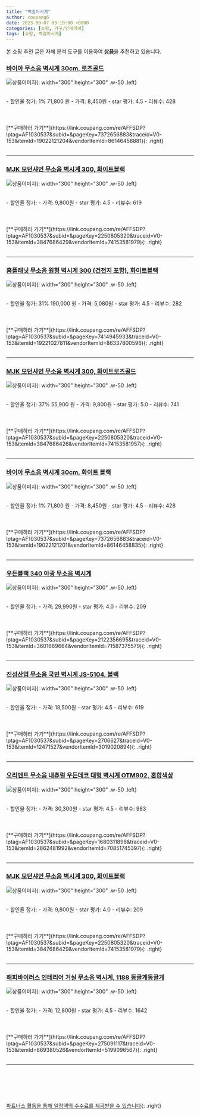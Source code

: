 ```yaml
---
title: "벽걸이시계"
author: coupang6
date: 2023-09-07 03:19:00 +0800
categories: [쇼핑, 가구/인테리어]
tags: [쇼핑, 벽걸이시계]
---
```


본 쇼핑 추천 글은 자체 분석 도구를 이용하여 [**상품**](https://link.coupang.com/a/bao1ui)을 추천하고 있습니다.

### [바이아 무소음 벽시계 30cm, 로즈골드](https://link.coupang.com/re/AFFSDP?lptag=AF1030537&subid=&pageKey=7372656883&traceid=V0-153&itemId=19022121204&vendorItemId=86146458881)

![상품이미지](https://thumbnail9.coupangcdn.com/thumbnails/remote/230x230ex/image/retail/images/1856821613057140-683738e5-d886-4502-a7d8-d4fde2518488.png){: width="300" height="300" .w-50 .left}


<br>
- 할인율 정가: 1%  71,800   원
- 가격: 8,450원
- star 평가: 4.5
- 리뷰수: 428
<br>
<br>
<br>
<br>
[**구매하러 가기**](https://link.coupang.com/re/AFFSDP?lptag=AF1030537&subid=&pageKey=7372656883&traceid=V0-153&itemId=19022121204&vendorItemId=86146458881){: .right}
<br>
<br>

---

### [MJK 모던샤인 무소음 벽시계 300, 화이트블랙](https://link.coupang.com/re/AFFSDP?lptag=AF1030537&subid=&pageKey=2250805320&traceid=V0-153&itemId=3847686429&vendorItemId=74153581979)

![상품이미지](https://thumbnail9.coupangcdn.com/thumbnails/remote/230x230ex/image/retail/images/2366210358811498-d87fc426-f6a8-4f2b-b524-3e07d7b5736a.jpg){: width="300" height="300" .w-50 .left}


<br>
- 할인율 정가: 
- 가격: 9,800원
- star 평가: 4.5
- 리뷰수: 619
<br>
<br>
<br>
<br>
[**구매하러 가기**](https://link.coupang.com/re/AFFSDP?lptag=AF1030537&subid=&pageKey=2250805320&traceid=V0-153&itemId=3847686429&vendorItemId=74153581979){: .right}
<br>
<br>

---

### [홈플래닛 무소음 원형 벽시계 300 (건전지 포함), 화이트블랙](https://link.coupang.com/re/AFFSDP?lptag=AF1030537&subid=&pageKey=7414945933&traceid=V0-153&itemId=19221027811&vendorItemId=86337800596)

![상품이미지](https://thumbnail9.coupangcdn.com/thumbnails/remote/230x230ex/image/retail/images/6948651509331951-538fe3c9-e076-4f51-a2e5-cf22bcfdd94b.jpg){: width="300" height="300" .w-50 .left}


<br>
- 할인율 정가: 31%  190,000   원
- 가격: 5,080원
- star 평가: 4.5
- 리뷰수: 282
<br>
<br>
<br>
<br>
[**구매하러 가기**](https://link.coupang.com/re/AFFSDP?lptag=AF1030537&subid=&pageKey=7414945933&traceid=V0-153&itemId=19221027811&vendorItemId=86337800596){: .right}
<br>
<br>

---

### [MJK 모던샤인 무소음 벽시계 300, 화이트로즈골드](https://link.coupang.com/re/AFFSDP?lptag=AF1030537&subid=&pageKey=2250805320&traceid=V0-153&itemId=3847686426&vendorItemId=74153581957)

![상품이미지](https://thumbnail8.coupangcdn.com/thumbnails/remote/230x230ex/image/rs_quotation_api/8cluoeyr/d3c210e3ca9347b59f68c170b6f096fd.jpg){: width="300" height="300" .w-50 .left}


<br>
- 할인율 정가: 37%  55,900   원
- 가격: 9,800원
- star 평가: 5.0
- 리뷰수: 741
<br>
<br>
<br>
<br>
[**구매하러 가기**](https://link.coupang.com/re/AFFSDP?lptag=AF1030537&subid=&pageKey=2250805320&traceid=V0-153&itemId=3847686426&vendorItemId=74153581957){: .right}
<br>
<br>

---

### [바이아 무소음 벽시계 30cm, 화이트 블랙](https://link.coupang.com/re/AFFSDP?lptag=AF1030537&subid=&pageKey=7372656883&traceid=V0-153&itemId=19022121201&vendorItemId=86146458835)

![상품이미지](https://thumbnail9.coupangcdn.com/thumbnails/remote/230x230ex/image/retail/images/519014682180249-79ee736e-5afd-4abb-bc73-b6d937f5043e.png){: width="300" height="300" .w-50 .left}


<br>
- 할인율 정가: 1%  71,800   원
- 가격: 8,450원
- star 평가: 4.5
- 리뷰수: 428
<br>
<br>
<br>
<br>
[**구매하러 가기**](https://link.coupang.com/re/AFFSDP?lptag=AF1030537&subid=&pageKey=7372656883&traceid=V0-153&itemId=19022121201&vendorItemId=86146458835){: .right}
<br>
<br>

---

### [우든블랙 340 야광 무소음 벽시계](https://link.coupang.com/re/AFFSDP?lptag=AF1030537&subid=&pageKey=2122356695&traceid=V0-153&itemId=3601669664&vendorItemId=71587375579)

![상품이미지](https://thumbnail8.coupangcdn.com/thumbnails/remote/230x230ex/image/vendor_inventory/97ed/699d99e625af0df507578adba0e099f4ddc3eda461023bb70cc3e50c3315.jpg){: width="300" height="300" .w-50 .left}


<br>
- 할인율 정가: 
- 가격: 29,990원
- star 평가: 4.0
- 리뷰수: 209
<br>
<br>
<br>
<br>
[**구매하러 가기**](https://link.coupang.com/re/AFFSDP?lptag=AF1030537&subid=&pageKey=2122356695&traceid=V0-153&itemId=3601669664&vendorItemId=71587375579){: .right}
<br>
<br>

---

### [진성산업 무소음 국민 벽시계 JS-5104, 블랙](https://link.coupang.com/re/AFFSDP?lptag=AF1030537&subid=&pageKey=2706627&traceid=V0-153&itemId=12471527&vendorItemId=3019020894)

![상품이미지](https://thumbnail6.coupangcdn.com/thumbnails/remote/230x230ex/image/product/image/vendoritem/2019/02/28/3019020894/89f8518a-8c06-4667-9f8c-3ead9ae339f3.jpg){: width="300" height="300" .w-50 .left}


<br>
- 할인율 정가: 
- 가격: 18,500원
- star 평가: 4.5
- 리뷰수: 619
<br>
<br>
<br>
<br>
[**구매하러 가기**](https://link.coupang.com/re/AFFSDP?lptag=AF1030537&subid=&pageKey=2706627&traceid=V0-153&itemId=12471527&vendorItemId=3019020894){: .right}
<br>
<br>

---

### [오리엔트 무소음 내츄럴 우든데코 대형 벽시계 OTM902, 혼합색상](https://link.coupang.com/re/AFFSDP?lptag=AF1030537&subid=&pageKey=1680311898&traceid=V0-153&itemId=2862481992&vendorItemId=70851745397)

![상품이미지](https://thumbnail10.coupangcdn.com/thumbnails/remote/230x230ex/image/retail/images/80544205387182-03ae1caf-ecda-4d16-b17c-e90ed2e26a24.jpg){: width="300" height="300" .w-50 .left}


<br>
- 할인율 정가: 
- 가격: 30,300원
- star 평가: 4.5
- 리뷰수: 983
<br>
<br>
<br>
<br>
[**구매하러 가기**](https://link.coupang.com/re/AFFSDP?lptag=AF1030537&subid=&pageKey=1680311898&traceid=V0-153&itemId=2862481992&vendorItemId=70851745397){: .right}
<br>
<br>

---

### [MJK 모던샤인 무소음 벽시계 300, 화이트블랙](https://link.coupang.com/re/AFFSDP?lptag=AF1030537&subid=&pageKey=2250805320&traceid=V0-153&itemId=3847686429&vendorItemId=74153581979)

![상품이미지](https://thumbnail9.coupangcdn.com/thumbnails/remote/230x230ex/image/retail/images/2366210358811498-d87fc426-f6a8-4f2b-b524-3e07d7b5736a.jpg){: width="300" height="300" .w-50 .left}


<br>
- 할인율 정가: 
- 가격: 9,800원
- star 평가: 4.0
- 리뷰수: 209
<br>
<br>
<br>
<br>
[**구매하러 가기**](https://link.coupang.com/re/AFFSDP?lptag=AF1030537&subid=&pageKey=2250805320&traceid=V0-153&itemId=3847686429&vendorItemId=74153581979){: .right}
<br>
<br>

---

### [해피바이러스 인테리어 거실 무소음 벽시계, 1188 둥글게둥글게](https://link.coupang.com/re/AFFSDP?lptag=AF1030537&subid=&pageKey=275091117&traceid=V0-153&itemId=869380526&vendorItemId=5199096567)

![상품이미지](https://thumbnail6.coupangcdn.com/thumbnails/remote/230x230ex/image/retail/images/2019/08/05/20/8/985d1833-2649-4c1d-aad9-a7a7e0e4a525.jpg){: width="300" height="300" .w-50 .left}


<br>
- 할인율 정가: 
- 가격: 12,800원
- star 평가: 4.5
- 리뷰수: 1642
<br>
<br>
<br>
<br>
[**구매하러 가기**](https://link.coupang.com/re/AFFSDP?lptag=AF1030537&subid=&pageKey=275091117&traceid=V0-153&itemId=869380526&vendorItemId=5199096567){: .right}
<br>
<br>

---
<br><br><br><br><br> [파트너스 활동을 통해 일정액의 수수료를 제공받을 수 있습니다](https://link.coupang.com/a/bao1ui){: .right}